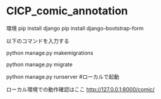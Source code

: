 # CICP_comic_annotation

環境
pip install django pip
install django-bootstrap-form


以下のコマンドを入力する


python manage.py makemigrations


python manage.py migrate


python manage.py runserver #ローカルで起動


ローカル環境での動作確認はここ
  http://127.0.0.1:8000/comic/
